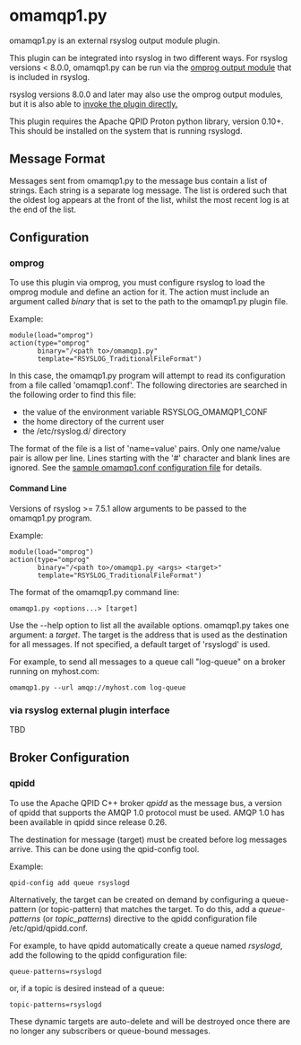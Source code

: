 # omamqp1.py #

omamqp1.py is an external rsyslog output module plugin.

This plugin can be integrated into rsyslog in two different ways. For
rsyslog versions < 8.0.0, omamqp1.py can be run via the [omprog output
module](http://www.rsyslog.com/doc/omprog.html) that is included in rsyslog.

rsyslog versions 8.0.0 and later may also use the omprog output
modules, but it is also able to [invoke the plugin
directly.](http://www.rsyslog.com/writing-external-output-plugins-for-rsyslog/)

This plugin requires the Apache QPID Proton python library, version
0.10+.  This should be installed on the system that is running
rsyslogd.


## Message Format ##

Messages sent from omamqp1.py to the message bus contain a list of
strings.  Each string is a separate log message.  The list is ordered
such that the oldest log appears at the front of the list, whilst the
most recent log is at the end of the list.


## Configuration ##

### omprog ###

To use this plugin via omprog, you must configure rsyslog to load the
omprog module and define an action for it.  The action must include an
argument called _binary_ that is set to the path to the omamqp1.py
plugin file.

Example:

    module(load="omprog")
    action(type="omprog"
           binary="/<path to>/omamqp1.py"
           template="RSYSLOG_TraditionalFileFormat")

In this case, the omamqp1.py program will attempt to read its
configuration from a file called 'omamqp1.conf'.  The following
directories are searched in the following order to find this file:

* the value of the environment variable RSYSLOG_OMAMQP1_CONF
* the home directory of the current user
* the /etc/rsyslog.d/ directory

The format of the file is a list of 'name=value' pairs.  Only one
name/value pair is allow per line.  Lines starting with the '#'
character and blank lines are ignored.  See the [sample omamqp1.conf
configuration file](./omamqp1.conf) for details.

#### Command Line ####

Versions of rsyslog >= 7.5.1 allow arguments to be passed to the
omamqp1.py program.

Example:

    module(load="omprog")
    action(type="omprog"
           binary="/<path to>/omamqp1.py <args> <target>"
           template="RSYSLOG_TraditionalFileFormat")

The format of the omamqp1.py command line:

    omamqp1.py <options...> [target]

Use the --help option to list all the available options.  omamqp1.py
takes one argument: a _target_.  The target is the address that is used
as the destination for all messages.  If not specified, a default
target of 'rsyslogd' is used.

For example, to send all messages to a queue call "log-queue" on a
broker running on myhost.com:

    omamqp1.py --url amqp://myhost.com log-queue

### via rsyslog external plugin interface ###

TBD

## Broker Configuration ##

### qpidd ###

To use the Apache QPID C++ broker _qpidd_ as the message bus, a
version of qpidd that supports the AMQP 1.0 protocol must be used.
AMQP 1.0 has been available in qpidd since release 0.26.

The destination for message (target) must be created before log
messages arrive.  This can be done using the qpid-config tool.

Example:

    qpid-config add queue rsyslogd

Alternatively, the target can be created on demand by configuring a
queue-pattern (or topic-pattern) that matches the target.  To do this,
add a _queue-patterns_ (or _topic_patterns_) directive to the qpidd
configuration file /etc/qpid/qpidd.conf.

For example, to have qpidd automatically create a queue named
_rsyslogd_, add the following to the qpidd configuration file:

    queue-patterns=rsyslogd

or, if a topic is desired instead of a queue:

    topic-patterns=rsyslogd

These dynamic targets are auto-delete and will be destroyed once there
are no longer any subscribers or queue-bound messages.
